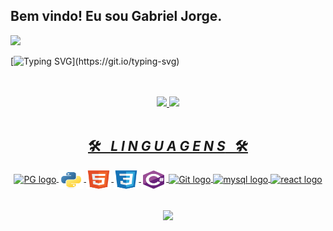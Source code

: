 ## Bem vindo! Eu sou Gabriel Jorge.


<div align="left">
<img height = "85px" src = "https://user-images.githubusercontent.com/92947069/183311882-d6cec5b0-18e8-48cf-a551-098f295fbce5.gif" >

 [![Typing SVG](https://readme-typing-svg.herokuapp.com?font=Poppins&size=20&pause=1000&color=0000FF&v&left=true&width=600&lines=+Eu+sou+Gabriel+Jorge%2C;+Técnico+em+Desenvolvimento+de+Sistemas+pela+Etec+Jales.;Cursando+Análise+e+Desenvolvimento+de+Sistemas+na+Fatec.)](https://git.io/typing-svg)
</div>
<br> <br>

<div align="center">
  <a href="https://github.com/GabrielJorge7/">
  <img width="48%" src="https://github-readme-stats.vercel.app/api?username=GabrielJorge7&show_icons=true&count_private=true&title_color=e61919&icon_color=8e44ad&text_color=58a6ff&bg_color=0d1117&hide_border=true&theme=midnight-purple"/>
  <img width="40%" src="https://github-readme-stats.vercel.app/api/top-langs/?username=GabrielJorge7&layout=compact&title_color=e61919&icon_color=8e44ad&text_color=58a6ff&bg_color=0d1117&hide_border=true&theme=material-palenight"/>
</div>

<div align="center" style="display: inline_block"><br>
 <h2 align="center">🛠️&ensp; <i>L I N G U A G E N S</i> &ensp;🛠️</h2>
  <img align="center" alt="PG logo" height="30" width="40" src="https://img.icons8.com/color/48/000000/postgreesql.png">
   <img align="center" alt="Python logo" height="30" width="40" src="https://raw.githubusercontent.com/devicons/devicon/master/icons/python/python-original.svg">
 <img align="center" alt="HTML logo" height="30" width="40" src="https://raw.githubusercontent.com/devicons/devicon/master/icons/html5/html5-original.svg">
  <img align="center" alt="CSS logo" height="30" width="40" src="https://raw.githubusercontent.com/devicons/devicon/master/icons/css3/css3-original.svg">
  <img align="center" alt="Csharp logo" height="30" width="40" src="https://raw.githubusercontent.com/devicons/devicon/master/icons/csharp/csharp-original.svg">
    <img align="center" alt="Git logo" height="30" width="40" src="https://img.icons8.com/color/48/000000/git.png" />
    <img align="center" alt="mysql logo" height="30" width="40" src="https://img.icons8.com/color/48/000000/mysql.png" />
    <img align="center" alt="react logo" height="30" width="40" src="https://img.icons8.com/color/48/000000/react-native.png" />
</div>
</div>
<br> <br>
<div align="center">
<a href="https://www.linkedin.com/in/gabriel-jorge-0119bb276?utm_source=share&utm_campaign=share_via&utm_content=profile&utm_medium=android_app" target="_blank"><img src="https://img.shields.io/badge/-LinkedIn-%230077B5?style=for-the-badge&logo=linkedin&logoColor=white" target="_blank"></a>  
</div>
</div>

##



